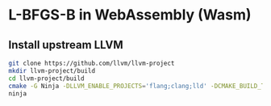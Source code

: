 # L-BFGS-B in WebAssembly (Wasm)


## Install upstream LLVM

```sh
git clone https://github.com/llvm/llvm-project
mkdir llvm-project/build
cd llvm-project/build
cmake -G Ninja -DLLVM_ENABLE_PROJECTS='flang;clang;lld' -DCMAKE_BUILD_TYPE=Release  ../llvm
ninja
```